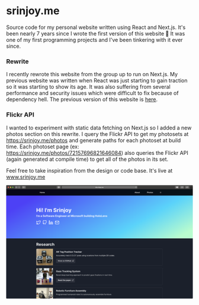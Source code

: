 # srinjoy.me

Source code for my personal website written using React and Next.js. It's been nearly 7 years since I wrote the first version of this website 🤯 It was one of my first programming projects and I've been tinkering with it ever since. 

### Rewrite
I recently rewrote this website from the group up to run on Next.js. My previous website was written when React was just starting to gain traction so it was starting to show its age. It was also suffering from several performance and security issues which were difficult to fix because of dependency hell. The previous version of this website is [here](https://github.com/srinjoym/srinjoy.me).

### Flickr API
I wanted to experiment with static data fetching on Next.js so I added a new photos section on this rewrite. I query the Flickr API to get my photosets at https://srinjoy.me/photos and generate paths for each photoset at build time. Each photoset page (ex: https://srinjoy.me/photos/72157696821646084) also queries the Flickr API (again generated at compile time) to get all of the photos in its set.

Feel free to take inspiration from the design or code base. It's live at www.srinjoy.me

![Landing Page Screenshot](./docs/img/landing_screenshot.png?raw=true "Homepage")
